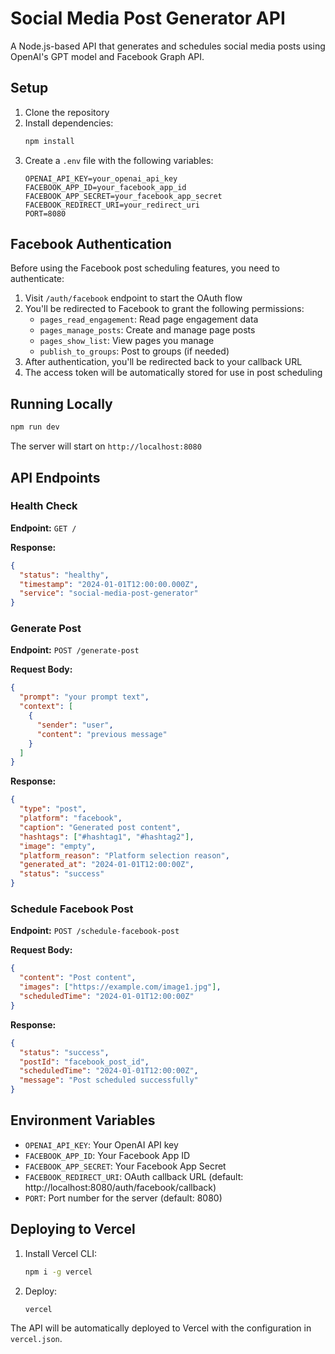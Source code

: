 # Social Media Post Generator API

A Node.js-based API that generates and schedules social media posts using OpenAI's GPT model and Facebook Graph API.

## Setup

1. Clone the repository
2. Install dependencies:
   ```bash
   npm install
   ```
3. Create a `.env` file with the following variables:
   ```
   OPENAI_API_KEY=your_openai_api_key
   FACEBOOK_APP_ID=your_facebook_app_id
   FACEBOOK_APP_SECRET=your_facebook_app_secret
   FACEBOOK_REDIRECT_URI=your_redirect_uri
   PORT=8080
   ```

## Facebook Authentication

Before using the Facebook post scheduling features, you need to authenticate:

1. Visit `/auth/facebook` endpoint to start the OAuth flow
2. You'll be redirected to Facebook to grant the following permissions:
   - `pages_read_engagement`: Read page engagement data
   - `pages_manage_posts`: Create and manage page posts
   - `pages_show_list`: View pages you manage
   - `publish_to_groups`: Post to groups (if needed)
3. After authentication, you'll be redirected back to your callback URL
4. The access token will be automatically stored for use in post scheduling

## Running Locally

```bash
npm run dev
```

The server will start on `http://localhost:8080`

## API Endpoints

### Health Check

**Endpoint:** `GET /`

**Response:**

```json
{
  "status": "healthy",
  "timestamp": "2024-01-01T12:00:00.000Z",
  "service": "social-media-post-generator"
}
```

### Generate Post

**Endpoint:** `POST /generate-post`

**Request Body:**

```json
{
  "prompt": "your prompt text",
  "context": [
    {
      "sender": "user",
      "content": "previous message"
    }
  ]
}
```

**Response:**

```json
{
  "type": "post",
  "platform": "facebook",
  "caption": "Generated post content",
  "hashtags": ["#hashtag1", "#hashtag2"],
  "image": "empty",
  "platform_reason": "Platform selection reason",
  "generated_at": "2024-01-01T12:00:00Z",
  "status": "success"
}
```

### Schedule Facebook Post

**Endpoint:** `POST /schedule-facebook-post`

**Request Body:**

```json
{
  "content": "Post content",
  "images": ["https://example.com/image1.jpg"],
  "scheduledTime": "2024-01-01T12:00:00Z"
}
```

**Response:**

```json
{
  "status": "success",
  "postId": "facebook_post_id",
  "scheduledTime": "2024-01-01T12:00:00Z",
  "message": "Post scheduled successfully"
}
```

## Environment Variables

- `OPENAI_API_KEY`: Your OpenAI API key
- `FACEBOOK_APP_ID`: Your Facebook App ID
- `FACEBOOK_APP_SECRET`: Your Facebook App Secret
- `FACEBOOK_REDIRECT_URI`: OAuth callback URL (default: http://localhost:8080/auth/facebook/callback)
- `PORT`: Port number for the server (default: 8080)

## Deploying to Vercel

1. Install Vercel CLI:

   ```bash
   npm i -g vercel
   ```

2. Deploy:
   ```bash
   vercel
   ```

The API will be automatically deployed to Vercel with the configuration in `vercel.json`.
